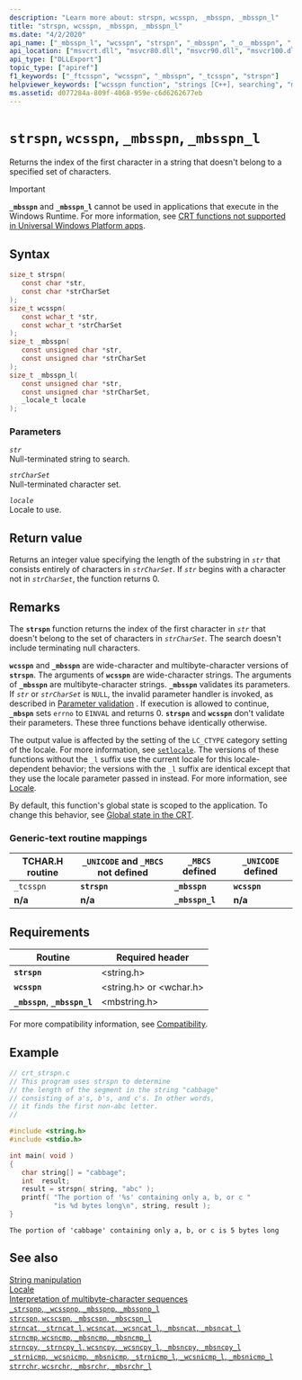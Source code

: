 ```yaml
---
description: "Learn more about: strspn, wcsspn, _mbsspn, _mbsspn_l"
title: "strspn, wcsspn, _mbsspn, _mbsspn_l"
ms.date: "4/2/2020"
api_name: ["_mbsspn_l", "wcsspn", "strspn", "_mbsspn", "_o__mbsspn", "_o__mbsspn_l"]
api_location: ["msvcrt.dll", "msvcr80.dll", "msvcr90.dll", "msvcr100.dll", "msvcr100_clr0400.dll", "msvcr110.dll", "msvcr110_clr0400.dll", "msvcr120.dll", "msvcr120_clr0400.dll", "ucrtbase.dll", "api-ms-win-crt-multibyte-l1-1-0.dll", "api-ms-win-crt-string-l1-1-0.dll", "ntoskrnl.exe", "api-ms-win-crt-private-l1-1-0.dll"]
api_type: ["DLLExport"]
topic_type: ["apiref"]
f1_keywords: ["_ftcsspn", "wcsspn", "_mbsspn", "_tcsspn", "strspn"]
helpviewer_keywords: ["wcsspn function", "strings [C++], searching", "mbsspn function", "tcsspn function", "strspn function", "substrings, finding", "_mbsspn_l function", "ftcsspn function", "_mbsspn function", "_ftcsspn function", "mbsspn_l function", "_tcsspn function"]
ms.assetid: d077284a-809f-4068-959e-c6d6262677eb
---
```

# `strspn`, `wcsspn`, `_mbsspn`, `_mbsspn_l`

Returns the index of the first character in a string that doesn't belong to a specified set of characters.

> [!IMPORTANT]
> **`_mbsspn`** and **`_mbsspn_l`** cannot be used in applications that execute in the Windows Runtime. For more information, see [CRT functions not supported in Universal Windows Platform apps](../../cppcx/crt-functions-not-supported-in-universal-windows-platform-apps.md).

## Syntax

```C
size_t strspn(
   const char *str,
   const char *strCharSet
);
size_t wcsspn(
   const wchar_t *str,
   const wchar_t *strCharSet
);
size_t _mbsspn(
   const unsigned char *str,
   const unsigned char *strCharSet
);
size_t _mbsspn_l(
   const unsigned char *str,
   const unsigned char *strCharSet,
   _locale_t locale
);
```

### Parameters

*`str`*\
Null-terminated string to search.

*`strCharSet`*\
Null-terminated character set.

*`locale`*\
Locale to use.

## Return value

Returns an integer value specifying the length of the substring in *`str`* that consists entirely of characters in *`strCharSet`*. If *`str`* begins with a character not in *`strCharSet`*, the function returns 0.

## Remarks

The **`strspn`** function returns the index of the first character in *`str`* that doesn't belong to the set of characters in *`strCharSet`*. The search doesn't include terminating null characters.

**`wcsspn`** and **`_mbsspn`** are wide-character and multibyte-character versions of **`strspn`**. The arguments of **`wcsspn`** are wide-character strings. The arguments of **`_mbsspn`** are multibyte-character strings. **`_mbsspn`** validates its parameters. If *`str`* or *`strCharSet`* is `NULL`, the invalid parameter handler is invoked, as described in [Parameter validation](../parameter-validation.md) . If execution is allowed to continue, **`_mbspn`** sets `errno` to `EINVAL` and returns 0. **`strspn`** and **`wcsspn`** don't validate their parameters. These three functions behave identically otherwise.

The output value is affected by the setting of the `LC_CTYPE` category setting of the locale. For more information, see [`setlocale`](setlocale-wsetlocale.md). The versions of these functions without the `_l` suffix use the current locale for this locale-dependent behavior; the versions with the `_l` suffix are identical except that they use the locale parameter passed in instead. For more information, see [Locale](../locale.md).

By default, this function's global state is scoped to the application. To change this behavior, see [Global state in the CRT](../global-state.md).

### Generic-text routine mappings

|TCHAR.H routine|`_UNICODE` and `_MBCS` not defined|`_MBCS` defined|`_UNICODE` defined|
|---------------------|------------------------------------|--------------------|-----------------------|
|`_tcsspn`|**`strspn`**|**`_mbsspn`**|**`wcsspn`**|
|**n/a**|**n/a**|**`_mbsspn_l`**|**n/a**|

## Requirements

|Routine|Required header|
|-------------|---------------------|
|**`strspn`**|\<string.h>|
|**`wcsspn`**|\<string.h> or \<wchar.h>|
|**`_mbsspn`**, **`_mbsspn_l`**|\<mbstring.h>|

For more compatibility information, see [Compatibility](../compatibility.md).

## Example

```C
// crt_strspn.c
// This program uses strspn to determine
// the length of the segment in the string "cabbage"
// consisting of a's, b's, and c's. In other words,
// it finds the first non-abc letter.
//

#include <string.h>
#include <stdio.h>

int main( void )
{
   char string[] = "cabbage";
   int  result;
   result = strspn( string, "abc" );
   printf( "The portion of '%s' containing only a, b, or c "
           "is %d bytes long\n", string, result );
}
```

```Output
The portion of 'cabbage' containing only a, b, or c is 5 bytes long
```

## See also

[String manipulation](../string-manipulation-crt.md)\
[Locale](../locale.md)\
[Interpretation of multibyte-character sequences](../interpretation-of-multibyte-character-sequences.md)\
[`_strspnp`, `_wcsspnp`, `_mbsspnp`, `_mbsspnp_l`](strspnp-wcsspnp-mbsspnp-mbsspnp-l.md)\
[`strcspn`, `wcscspn`, `_mbscspn`, `_mbscspn_l`](strcspn-wcscspn-mbscspn-mbscspn-l.md)\
[`strncat`, `_strncat_l`, `wcsncat`, `_wcsncat_l`, `_mbsncat`, `_mbsncat_l`](strncat-strncat-l-wcsncat-wcsncat-l-mbsncat-mbsncat-l.md)\
[`strncmp`, `wcsncmp`, `_mbsncmp`, `_mbsncmp_l`](strncmp-wcsncmp-mbsncmp-mbsncmp-l.md)\
[`strncpy`, `_strncpy_l`, `wcsncpy`, `_wcsncpy_l`, `_mbsncpy`, `_mbsncpy_l`](strncpy-strncpy-l-wcsncpy-wcsncpy-l-mbsncpy-mbsncpy-l.md)\
[`_strnicmp`, `_wcsnicmp`, `_mbsnicmp`, `_strnicmp_l`, `_wcsnicmp_l`, `_mbsnicmp_l`](strnicmp-wcsnicmp-mbsnicmp-strnicmp-l-wcsnicmp-l-mbsnicmp-l.md)\
[`strrchr`, `wcsrchr`, `_mbsrchr`, `_mbsrchr_l`](strrchr-wcsrchr-mbsrchr-mbsrchr-l.md)
